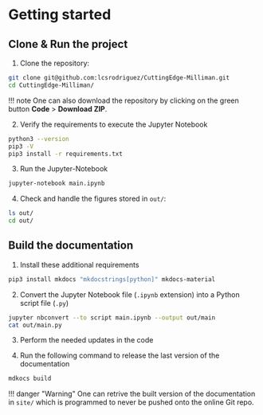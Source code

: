 # Getting started

## Clone & Run the project

1. Clone the repository:
```bash
git clone git@github.com:lcsrodriguez/CuttingEdge-Milliman.git
cd CuttingEdge-Milliman/
```

!!! note
    One can also download the repository by clicking on the green button **Code** > **Download ZIP**.

2. Verify the requirements to execute the Jupyter Notebook
```bash
python3 --version
pip3 -V
pip3 install -r requirements.txt
```

3. Run the Jupyter-Notebook 
```bash
jupyter-notebook main.ipynb
```

4. Check and handle the figures stored in `out/`:
```bash
ls out/
cd out/
```

## Build the documentation

1. Install these additional requirements
```bash
pip3 install mkdocs "mkdocstrings[python]" mkdocs-material
```

2. Convert the Jupyter Notebook file (`.ipynb` extension) into a Python script file (`.py`)
```bash
jupyter nbconvert --to script main.ipynb --output out/main
cat out/main.py
```

3. Perform the needed updates in the code

4. Run the following command to release the last version of the documentation 
```bash
mdkocs build
```

!!! danger "Warning"
    One can retrive the built version of the documentation in `site/` which is programmed to never be pushed onto the online Git repo.